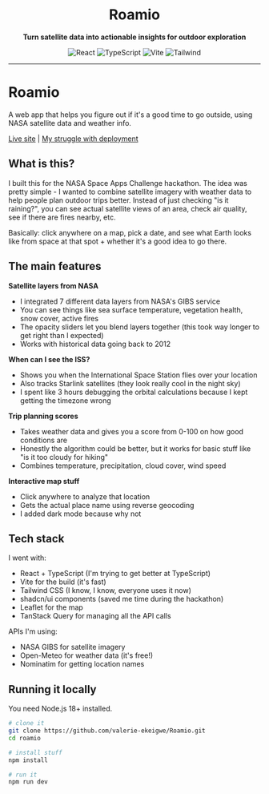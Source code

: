 <div align="center">
  <h1> Roamio</h1>
  <p><strong>Turn satellite data into actionable insights for outdoor exploration</strong></p>
  
  <p>
    <img src="https://img.shields.io/badge/React-18.3.1-61dafb?style=for-the-badge&logo=react" alt="React" />
    <img src="https://img.shields.io/badge/TypeScript-5.6-3178c6?style=for-the-badge&logo=typescript" alt="TypeScript" />
    <img src="https://img.shields.io/badge/Vite-6.0-646cff?style=for-the-badge&logo=vite" alt="Vite" />
    <img src="https://img.shields.io/badge/Tailwind-3.4-38bdf8?style=for-the-badge&logo=tailwindcss" alt="Tailwind" />
  </p>
</div>

---

# Roamio

A web app that helps you figure out if it's a good time to go outside, using NASA satellite data and weather info.

[Live site](https://r0amio.netlify.app) | [My struggle with deployment](DEPLOYMENT.md)

## What is this?

I built this for the NASA Space Apps Challenge hackathon. The idea was pretty simple - I wanted to combine satellite imagery with weather data to help people plan outdoor trips better. Instead of just checking "is it raining?", you can see actual satellite views of an area, check air quality, see if there are fires nearby, etc.

Basically: click anywhere on a map, pick a date, and see what Earth looks like from space at that spot + whether it's a good idea to go there.

## The main features

**Satellite layers from NASA**
- I integrated 7 different data layers from NASA's GIBS service
- You can see things like sea surface temperature, vegetation health, snow cover, active fires
- The opacity sliders let you blend layers together (this took way longer to get right than I expected)
- Works with historical data going back to 2012

**When can I see the ISS?**
- Shows you when the International Space Station flies over your location
- Also tracks Starlink satellites (they look really cool in the night sky)
- I spent like 3 hours debugging the orbital calculations because I kept getting the timezone wrong

**Trip planning scores**
- Takes weather data and gives you a score from 0-100 on how good conditions are
- Honestly the algorithm could be better, but it works for basic stuff like "is it too cloudy for hiking"
- Combines temperature, precipitation, cloud cover, wind speed

**Interactive map stuff**
- Click anywhere to analyze that location
- Gets the actual place name using reverse geocoding
- I added dark mode because why not

## Tech stack

I went with:
- React + TypeScript (I'm trying to get better at TypeScript)
- Vite for the build (it's fast)
- Tailwind CSS (I know, I know, everyone uses it now)
- shadcn/ui components (saved me time during the hackathon)
- Leaflet for the map
- TanStack Query for managing all the API calls

APIs I'm using:
- NASA GIBS for satellite imagery
- Open-Meteo for weather data (it's free!)
- Nominatim for getting location names

## Running it locally

You need Node.js 18+ installed.
```bash
# clone it
git clone https://github.com/valerie-ekeigwe/Roamio.git
cd roamio

# install stuff
npm install

# run it
npm run dev

